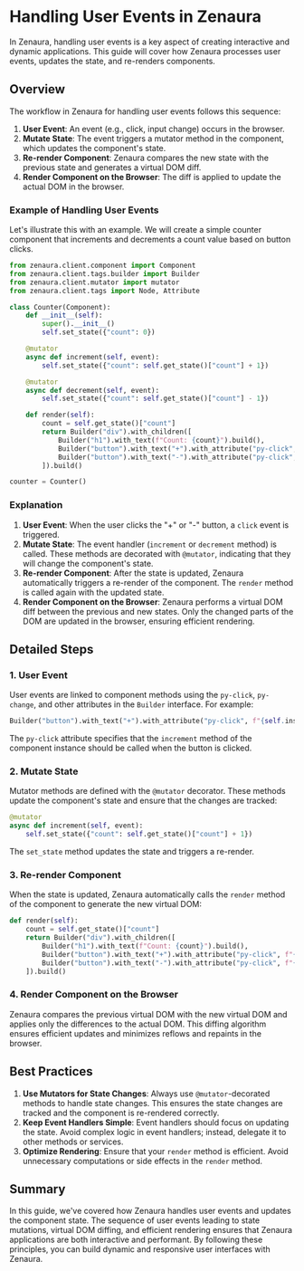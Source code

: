 # Handling User Events in Zenaura

In Zenaura, handling user events is a key aspect of creating interactive and dynamic applications. This guide will cover how Zenaura processes user events, updates the state, and re-renders components.

## Overview

The workflow in Zenaura for handling user events follows this sequence:
1. **User Event**: An event (e.g., click, input change) occurs in the browser.
2. **Mutate State**: The event triggers a mutator method in the component, which updates the component's state.
3. **Re-render Component**: Zenaura compares the new state with the previous state and generates a virtual DOM diff.
4. **Render Component on the Browser**: The diff is applied to update the actual DOM in the browser.

### Example of Handling User Events

Let's illustrate this with an example. We will create a simple counter component that increments and decrements a count value based on button clicks.

```python
from zenaura.client.component import Component
from zenaura.client.tags.builder import Builder
from zenaura.client.mutator import mutator
from zenaura.client.tags import Node, Attribute

class Counter(Component):
    def __init__(self):
        super().__init__()
        self.set_state({"count": 0})

    @mutator
    async def increment(self, event):
        self.set_state({"count": self.get_state()["count"] + 1})

    @mutator
    async def decrement(self, event):
        self.set_state({"count": self.get_state()["count"] - 1})

    def render(self):
        count = self.get_state()["count"]
        return Builder("div").with_children([
            Builder("h1").with_text(f"Count: {count}").build(),
            Builder("button").with_text("+").with_attribute("py-click", f"{self.instance_name}.increment").build(),
            Builder("button").with_text("-").with_attribute("py-click", f"{self.instance_name}.decrement").build()
        ]).build()

counter = Counter()
```

### Explanation

1. **User Event**: When the user clicks the "+" or "-" button, a `click` event is triggered.
2. **Mutate State**: The event handler (`increment` or `decrement` method) is called. These methods are decorated with `@mutator`, indicating that they will change the component's state.
3. **Re-render Component**: After the state is updated, Zenaura automatically triggers a re-render of the component. The `render` method is called again with the updated state.
4. **Render Component on the Browser**: Zenaura performs a virtual DOM diff between the previous and new states. Only the changed parts of the DOM are updated in the browser, ensuring efficient rendering.

## Detailed Steps

### 1. User Event

User events are linked to component methods using the `py-click`, `py-change`, and other attributes in the `Builder` interface. For example:

```python
Builder("button").with_text("+").with_attribute("py-click", f"{self.instance_name}.increment").build()
```

The `py-click` attribute specifies that the `increment` method of the component instance should be called when the button is clicked.

### 2. Mutate State

Mutator methods are defined with the `@mutator` decorator. These methods update the component's state and ensure that the changes are tracked:

```python
@mutator
async def increment(self, event):
    self.set_state({"count": self.get_state()["count"] + 1})
```

The `set_state` method updates the state and triggers a re-render.

### 3. Re-render Component

When the state is updated, Zenaura automatically calls the `render` method of the component to generate the new virtual DOM:

```python
def render(self):
    count = self.get_state()["count"]
    return Builder("div").with_children([
        Builder("h1").with_text(f"Count: {count}").build(),
        Builder("button").with_text("+").with_attribute("py-click", f"{self.instance_name}.increment").build(),
        Builder("button").with_text("-").with_attribute("py-click", f"{self.instance_name}.decrement").build()
    ]).build()
```

### 4. Render Component on the Browser

Zenaura compares the previous virtual DOM with the new virtual DOM and applies only the differences to the actual DOM. This diffing algorithm ensures efficient updates and minimizes reflows and repaints in the browser.

## Best Practices

1. **Use Mutators for State Changes**: Always use `@mutator`-decorated methods to handle state changes. This ensures the state changes are tracked and the component is re-rendered correctly.
2. **Keep Event Handlers Simple**: Event handlers should focus on updating the state. Avoid complex logic in event handlers; instead, delegate it to other methods or services.
3. **Optimize Rendering**: Ensure that your `render` method is efficient. Avoid unnecessary computations or side effects in the `render` method.

## Summary

In this guide, we've covered how Zenaura handles user events and updates the component state. The sequence of user events leading to state mutations, virtual DOM diffing, and efficient rendering ensures that Zenaura applications are both interactive and performant. By following these principles, you can build dynamic and responsive user interfaces with Zenaura.
